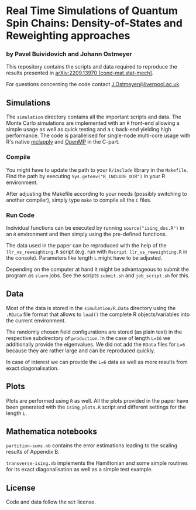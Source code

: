 # Real Time Simulations of Quantum Spin Chains: Density-of-States and Reweighting approaches
### by Pavel Buividovich and Johann Ostmeyer

This repository contains the scripts and data required to reproduce the results presented in [arXiv:2209.13970 [cond-mat.stat-mech]](https://arxiv.org/abs/2209.13970).

For questions concerning the code contact [J.Ostmeyer@liverpool.ac.uk](mailto:J.Ostmeyer@liverpool.ac.uk).

## Simulations
The `simulation` directory contains all the important scripts and data. The Monte Carlo simulations are implemented with an `R` front-end allowing a simple usage as well as quick testing and a `C` back-end yielding high performance. The code is parallelised for single-node multi-core usage with R's native [mclapply](https://www.rdocumentation.org/packages/parallel/versions/3.4.0/topics/mclapply) and [OpenMP](https://www.openmp.org/) in the C-part.

### Compile
You might have to update the path to your `R/include` library in the `Makefile`. Find the path by executing `Sys.getenv("R_INCLUDE_DIR")` in your R environment.

After adjusting the Makefile according to your needs (possibly switching to another compiler), simply type `make` to compile all the `C` files.

### Run Code
Individual functions can be executed by running `source("ising_dos.R")` in an `R` environment and then simply using the pre-defined functions.

The data used in the paper can be reproduced with the help of the `llr_vs_reweighting.R` script (e.g. run with `Rscript llr_vs_reweighting.R` in the console). Parameters like length `L` might have to be adjusted.

Depending on the computer at hand it might be advantageous to submit the program as `slurm` jobs. See the scripts `submit.sh` and `job_script.sh` for this.

## Data

Most of the data is stored in the `simulation/R.Data` directory using the `.RData` file format that allows to `load()` the complete R objects/variables into the current environment.

The randomly chosen field configurations are stored (as plain text) in the respective subdirectory of `production`. In the case of length `L=16` we additionally provide the eigenvalues. We did not add the `RData` files for `L=6` because they are rather large and can be reproduced quickly.

In case of interest we can provide the `L=6` data as well as more results from exact diagonalisation.

## Plots
Plots are performed using `R` as well. All the plots provided in the paper have been generated with the `ising_plots.R` script and different settings for the length `L`.

## Mathematica notebooks
`partition-sums.nb` contains the error estimations leading to the scaling results of Appendix B.

`transverse-ising.nb` implements the Hamiltonian and some simple routines for its exact diagonalisation as well as a simple test example.

## License
Code and data follow the `mit` license.
